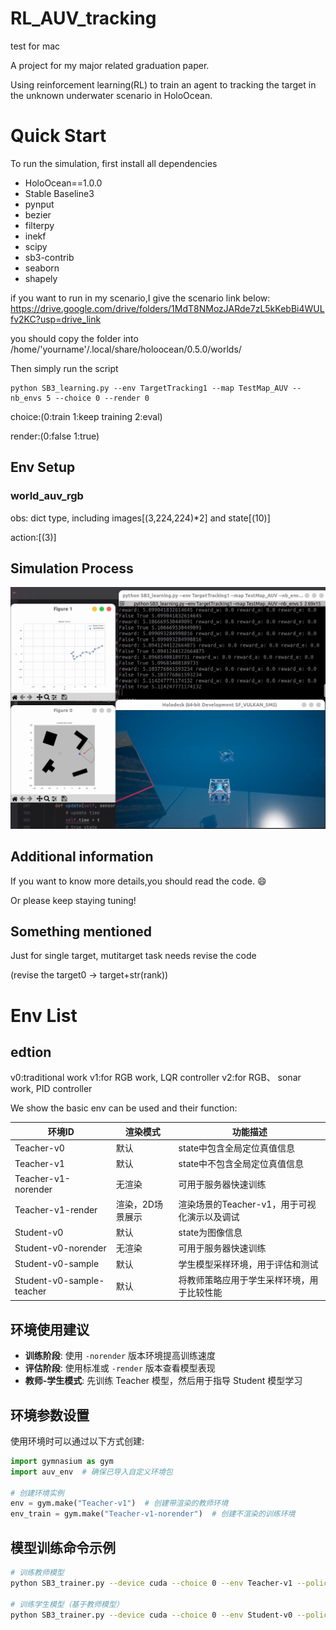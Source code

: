# RL_AUV_tracking

test for mac

A project for my major related graduation paper.

Using reinforcement learning(RL) to train an agent to tracking the target in the unknown underwater scenario in HoloOcean.

# Quick Start

To run the simulation, first install all dependencies

- HoloOcean==1.0.0
- Stable Baseline3
- pynput
- bezier
- filterpy
- inekf
- scipy
- sb3-contrib
- seaborn
- shapely

if you want to run in my scenario,I give the scenario link below:
https://drive.google.com/drive/folders/1MdT8NMozJARde7zL5kKebBi4WULfv2KC?usp=drive_link

you should copy the folder into /home/'yourname'/.local/share/holoocean/0.5.0/worlds/

Then simply run the script
```
python SB3_learning.py --env TargetTracking1 --map TestMap_AUV --nb_envs 5 --choice 0 --render 0 
```
choice:(0:train 1:keep training 2:eval)

render:(0:false 1:true)

## Env Setup
### world_auv_rgb
obs: dict type, including 
images[(3,224,224)*2] and state[(10)]

action:[(3)]

## Simulation Process

![simulation](media/simulation.png)

## Additional information

If you want to know more details,you should read the code.
:smile: 

Or please keep staying tuning!

## Something mentioned

Just for single target, mutitarget task needs revise the code

(revise the target0 -> target+str(rank))

# Env List
## edtion
v0:traditional work
v1:for RGB work, LQR controller
v2:for RGB、 sonar work, PID controller

We show the basic env can be used and their function:

| 环境ID | 渲染模式 | 功能描述 |
|--------|----------|---------|
| Teacher-v0 | 默认 | state中包含全局定位真值信息 |
| Teacher-v1 | 默认 | state中不包含全局定位真值信息 |
| Teacher-v1-norender | 无渲染 | 可用于服务器快速训练 |
| Teacher-v1-render | 渲染，2D场景展示 | 渲染场景的Teacher-v1，用于可视化演示以及调试 |
| Student-v0 | 默认 | state为图像信息 |
| Student-v0-norender | 无渲染 | 可用于服务器快速训练 |
| Student-v0-sample | 默认 | 学生模型采样环境，用于评估和测试 |
| Student-v0-sample-teacher | 默认 | 将教师策略应用于学生采样环境，用于比较性能 |

## 环境使用建议

- **训练阶段**: 使用 `-norender` 版本环境提高训练速度
- **评估阶段**: 使用标准或 `-render` 版本查看模型表现
- **教师-学生模式**: 先训练 Teacher 模型，然后用于指导 Student 模型学习

## 环境参数设置

使用环境时可以通过以下方式创建:

```python
import gymnasium as gym
import auv_env  # 确保已导入自定义环境包

# 创建环境实例
env = gym.make("Teacher-v1")  # 创建带渲染的教师环境
env_train = gym.make("Teacher-v1-norender")  # 创建不渲染的训练环境
```

## 模型训练命令示例

```bash
# 训练教师模型
python SB3_trainer.py --device cuda --choice 0 --env Teacher-v1 --policy SAC --render 0

# 训练学生模型（基于教师模型）
python SB3_trainer.py --device cuda --choice 0 --env Student-v0 --policy PPO --render 0
```